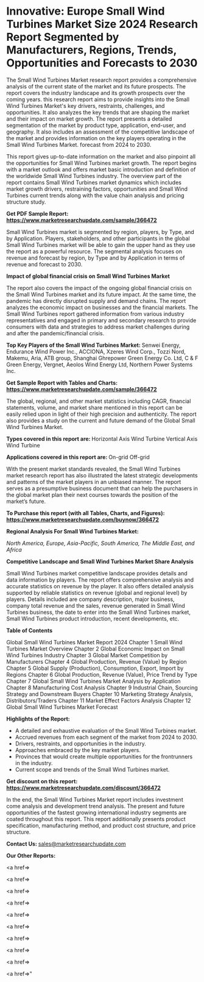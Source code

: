 # Innovative: Europe Small Wind Turbines Market Size 2024 Research Report Segmented by Manufacturers, Regions, Trends, Opportunities and Forecasts to 2030

The Small Wind Turbines Market research report provides a comprehensive analysis of the current state of the market and its future prospects. The report covers the industry landscape and its growth prospects over the coming years. this research report aims to provide insights into the Small Wind Turbines Market's key drivers, restraints, challenges, and opportunities. It also analyzes the key trends that are shaping the market and their impact on market growth. The report presents a detailed segmentation of the market by product type, application, end-user, and geography. It also includes an assessment of the competitive landscape of the market and provides information on the key players operating in the Small Wind Turbines Market. forecast from 2024 to 2030.

This report gives up-to-date information on the market and also pinpoint all the opportunities for Small Wind Turbines market growth. The report begins with a market outlook and offers market basic introduction and definition of the worldwide Small Wind Turbines industry. The overview part of the report contains Small Wind Turbines market dynamics which includes market growth drivers, restraining factors, opportunities and Small Wind Turbines current trends along with the value chain analysis and pricing structure study.

<strong><b>Get PDF Sample Report: <a href=https://www.marketresearchupdate.com/sample/366472>https://www.marketresearchupdate.com/sample/366472</a></b></strong>

Small Wind Turbines market is segmented by region, players, by Type, and by Application. Players, stakeholders, and other participants in the global Small Wind Turbines market will be able to gain the upper hand as they use the report as a powerful resource. The segmental analysis focuses on revenue and forecast by region, by Type and by Application in terms of revenue and forecast to 2030.

<strong><b>Impact of global financial crisis on Small Wind Turbines Market</b></strong>

The report also covers the impact of the ongoing global financial crisis on the Small Wind Turbines market and its future impact. At the same time, the pandemic has directly disrupted supply and demand chains. The report analyzes the economic impact on businesses and the financial markets. The Small Wind Turbines report gathered information from various industry representatives and engaged in primary and secondary research to provide consumers with data and strategies to address market challenges during and after the pandemic/financial crisis.

<strong><b>Top Key Players of the Small Wind Turbines Market:
</b></strong>Senwei Energy, Endurance Wind Power Inc., ACCIONA, Xzeres Wind Corp., Tozzi Nord, Makemu, Aria, ATB group, Shanghai Ghrepower Green Energy Co. Ltd, C & F Green Energy, Vergnet, Aeolos Wind Energy Ltd, Northern Power Systems Inc.<strong><b>
</b></strong>

<strong><b>Get Sample Report with Tables and Charts: <a href=https://www.marketresearchupdate.com/sample/366472>https://www.marketresearchupdate.com/sample/366472</a></b></strong>

The global, regional, and other market statistics including CAGR, financial statements, volume, and market share mentioned in this report can be easily relied upon in light of their high precision and authenticity. The report also provides a study on the current and future demand of the Global Small Wind Turbines Market.

<strong><b>Types covered in this report are:
</b></strong>Horizontal Axis Wind Turbine
Vertical Axis Wind Turbine<strong><b>
</b></strong>

<strong><b>Applications covered in this report are:
</b></strong>On-grid
Off-grid<strong><b>
</b></strong>

With the present market standards revealed, the Small Wind Turbines market research report has also illustrated the latest strategic developments and patterns of the market players in an unbiased manner. The report serves as a presumptive business document that can help the purchasers in the global market plan their next courses towards the position of the market’s future.

<strong><b>To Purchase this report (with all Tables, Charts, and Figures): <a href=https://www.marketresearchupdate.com/buynow/366472>https://www.marketresearchupdate.com/buynow/366472</a></b></strong>

<strong><b>Regional Analysis For Small Wind Turbines Market:</b></strong>

<em><i>North America, Europe, Asia-Pacific, South America, The Middle East, and Africa</i></em>

<strong><b>Competitive Landscape and Small Wind Turbines Market Share Analysis</b></strong>

Small Wind Turbines market competitive landscape provides details and data information by players. The report offers comprehensive analysis and accurate statistics on revenue by the player. It also offers detailed analysis supported by reliable statistics on revenue (global and regional level) by players. Details included are company description, major business, company total revenue and the sales, revenue generated in Small Wind Turbines business, the date to enter into the Small Wind Turbines market, Small Wind Turbines product introduction, recent developments, etc.

<strong><b>Table of Contents</b></strong>

Global Small Wind Turbines Market Report 2024
Chapter 1 Small Wind Turbines Market Overview
Chapter 2 Global Economic Impact on Small Wind Turbines Industry
Chapter 3 Global Market Competition by Manufacturers
Chapter 4 Global Production, Revenue (Value) by Region
Chapter 5 Global Supply (Production), Consumption, Export, Import by Regions
Chapter 6 Global Production, Revenue (Value), Price Trend by Type
Chapter 7 Global Small Wind Turbines Market Analysis by Application
Chapter 8 Manufacturing Cost Analysis
Chapter 9 Industrial Chain, Sourcing Strategy and Downstream Buyers
Chapter 10 Marketing Strategy Analysis, Distributors/Traders
Chapter 11 Market Effect Factors Analysis
Chapter 12 Global Small Wind Turbines Market Forecast

<strong><b>Highlights of the Report:</b></strong>

- A detailed and exhaustive evaluation of the Small Wind Turbines market.
- Accrued revenues from each segment of the market from 2024 to 2030.
- Drivers, restraints, and opportunities in the industry.
- Approaches embraced by the key market players.
- Provinces that would create multiple opportunities for the frontrunners in the industry.
- Current scope and trends of the Small Wind Turbines market.

<strong><b>Get discount on this report: <a href=https://www.marketresearchupdate.com/discount/366472>https://www.marketresearchupdate.com/discount/366472</a></b></strong>

In the end, the Small Wind Turbines Market report includes investment come analysis and development trend analysis. The present and future opportunities of the fastest growing international industry segments are coated throughout this report. This report additionally presents product specification, manufacturing method, and product cost structure, and price structure.

<strong><b>Contact Us:
</b></strong>sales@marketresearchupdate.com

<strong>Our Other Reports:</strong>

<a href=></a>

<a href=></a>

<a href=></a>

<a href=></a>

<a href=></a>

<a href=></a>

<a href=></a>

<a href=></a>

<a href=></a>

<a href=></a>"
